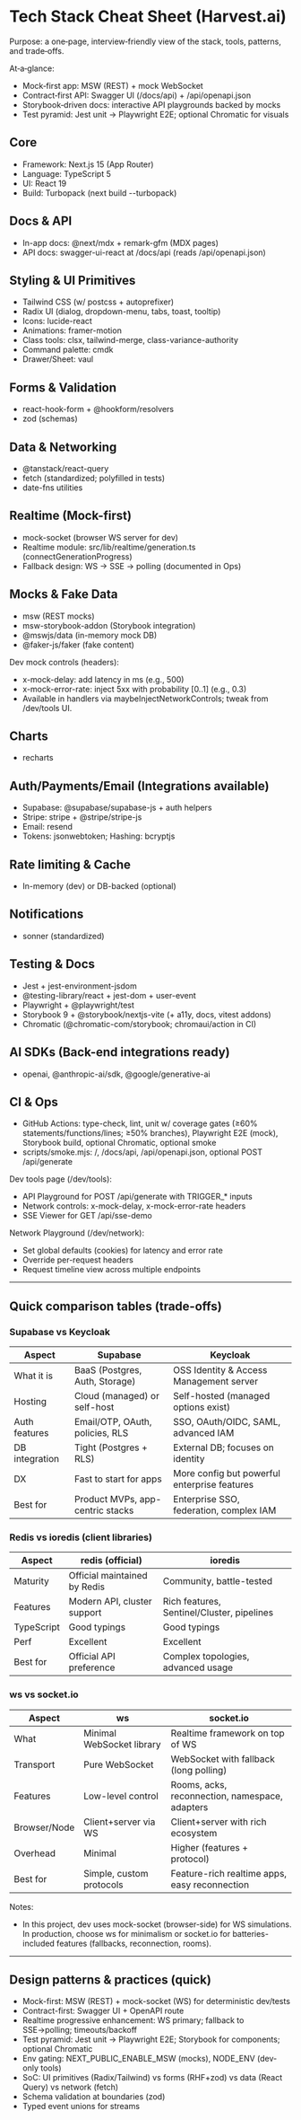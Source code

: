 # Tech Stack Cheat Sheet (Harvest.ai)

Purpose: a one‑page, interview‑friendly view of the stack, tools, patterns, and trade‑offs.

At‑a‑glance:

- Mock‑first app: MSW (REST) + mock WebSocket
- Contract‑first API: Swagger UI (/docs/api) + /api/openapi.json
- Storybook‑driven docs: interactive API playgrounds backed by mocks
- Test pyramid: Jest unit → Playwright E2E; optional Chromatic for visuals

## Core

- Framework: Next.js 15 (App Router)
- Language: TypeScript 5
- UI: React 19
- Build: Turbopack (next build --turbopack)

## Docs & API

- In-app docs: @next/mdx + remark-gfm (MDX pages)
- API docs: swagger-ui-react at /docs/api (reads /api/openapi.json)

## Styling & UI Primitives

- Tailwind CSS (w/ postcss + autoprefixer)
- Radix UI (dialog, dropdown-menu, tabs, toast, tooltip)
- Icons: lucide-react
- Animations: framer-motion
- Class tools: clsx, tailwind-merge, class-variance-authority
- Command palette: cmdk
- Drawer/Sheet: vaul

## Forms & Validation

- react-hook-form + @hookform/resolvers
- zod (schemas)

## Data & Networking

- @tanstack/react-query
- fetch (standardized; polyfilled in tests)
- date-fns utilities

## Realtime (Mock-first)

- mock-socket (browser WS server for dev)
- Realtime module: src/lib/realtime/generation.ts (connectGenerationProgress)
- Fallback design: WS → SSE → polling (documented in Ops)

## Mocks & Fake Data

- msw (REST mocks)
- msw-storybook-addon (Storybook integration)
- @mswjs/data (in-memory mock DB)
- @faker-js/faker (fake content)

Dev mock controls (headers):

- x-mock-delay: add latency in ms (e.g., 500)
- x-mock-error-rate: inject 5xx with probability [0..1] (e.g., 0.3)
- Available in handlers via maybeInjectNetworkControls; tweak from /dev/tools UI.

## Charts

- recharts

## Auth/Payments/Email (Integrations available)

- Supabase: @supabase/supabase-js + auth helpers
- Stripe: stripe + @stripe/stripe-js
- Email: resend
- Tokens: jsonwebtoken; Hashing: bcryptjs

## Rate limiting & Cache

- In-memory (dev) or DB-backed (optional)

## Notifications

- sonner (standardized)

## Testing & Docs

- Jest + jest-environment-jsdom
- @testing-library/react + jest-dom + user-event
- Playwright + @playwright/test
- Storybook 9 + @storybook/nextjs-vite (+ a11y, docs, vitest addons)
- Chromatic (@chromatic-com/storybook; chromaui/action in CI)

## AI SDKs (Back-end integrations ready)

- openai, @anthropic-ai/sdk, @google/generative-ai

## CI & Ops

- GitHub Actions: type-check, lint, unit w/ coverage gates (≥60% statements/functions/lines; ≥50% branches), Playwright E2E (mock), Storybook build, optional Chromatic, optional smoke
- scripts/smoke.mjs: /, /docs/api, /api/openapi.json, optional POST /api/generate

Dev tools page (/dev/tools):

- API Playground for POST /api/generate with TRIGGER\_\* inputs
- Network controls: x-mock-delay, x-mock-error-rate headers
- SSE Viewer for GET /api/sse-demo

Network Playground (/dev/network):

- Set global defaults (cookies) for latency and error rate
- Override per-request headers
- Request timeline view across multiple endpoints

---

## Quick comparison tables (trade-offs)

### Supabase vs Keycloak

| Aspect         | Supabase                         | Keycloak                                     |
| -------------- | -------------------------------- | -------------------------------------------- |
| What it is     | BaaS (Postgres, Auth, Storage)   | OSS Identity & Access Management server      |
| Hosting        | Cloud (managed) or self-host     | Self-hosted (managed options exist)          |
| Auth features  | Email/OTP, OAuth, policies, RLS  | SSO, OAuth/OIDC, SAML, advanced IAM          |
| DB integration | Tight (Postgres + RLS)           | External DB; focuses on identity             |
| DX             | Fast to start for apps           | More config but powerful enterprise features |
| Best for       | Product MVPs, app-centric stacks | Enterprise SSO, federation, complex IAM      |

### Redis vs ioredis (client libraries)

| Aspect     | redis (official)             | ioredis                                    |
| ---------- | ---------------------------- | ------------------------------------------ |
| Maturity   | Official maintained by Redis | Community, battle-tested                   |
| Features   | Modern API, cluster support  | Rich features, Sentinel/Cluster, pipelines |
| TypeScript | Good typings                 | Good typings                               |
| Perf       | Excellent                    | Excellent                                  |
| Best for   | Official API preference      | Complex topologies, advanced usage         |

### ws vs socket.io

| Aspect       | ws                        | socket.io                                      |
| ------------ | ------------------------- | ---------------------------------------------- |
| What         | Minimal WebSocket library | Realtime framework on top of WS                |
| Transport    | Pure WebSocket            | WebSocket with fallback (long polling)         |
| Features     | Low-level control         | Rooms, acks, reconnection, namespace, adapters |
| Browser/Node | Client+server via WS      | Client+server with rich ecosystem              |
| Overhead     | Minimal                   | Higher (features + protocol)                   |
| Best for     | Simple, custom protocols  | Feature-rich realtime apps, easy reconnection  |

Notes:

- In this project, dev uses mock-socket (browser-side) for WS simulations. In production, choose ws for minimalism or socket.io for batteries-included features (fallbacks, reconnection, rooms).

---

## Design patterns & practices (quick)

- Mock-first: MSW (REST) + mock-socket (WS) for deterministic dev/tests
- Contract-first: Swagger UI + OpenAPI route
- Realtime progressive enhancement: WS primary; fallback to SSE→polling; timeouts/backoff
- Test pyramid: Jest unit → Playwright E2E; Storybook for components; optional Chromatic
- Env gating: NEXT_PUBLIC_ENABLE_MSW (mocks), NODE_ENV (dev-only tools)
- SoC: UI primitives (Radix/Tailwind) vs forms (RHF+zod) vs data (React Query) vs network (fetch)
- Schema validation at boundaries (zod)
- Typed event unions for streams

